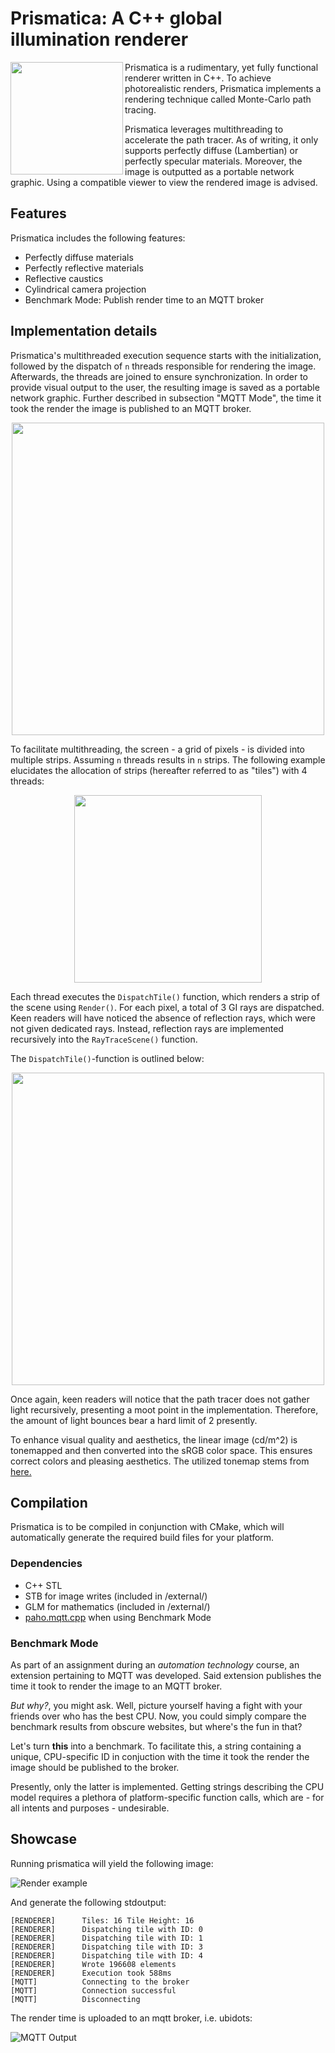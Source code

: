 # Prismatica: A C++ global illumination renderer

<img align="left" style="width:180px" src="https://github.com/uvraj/Prismatica/blob/main/resources/test_smaller.webp?raw=true" width="400px">

Prismatica is a rudimentary, yet fully functional renderer written in C++. To achieve photorealistic renders,
Prismatica implements a rendering technique called Monte-Carlo path tracing. 

Prismatica leverages multithreading to accelerate the path tracer. As of writing, it only supports perfectly diffuse (Lambertian) or perfectly specular materials. Moreover, the image is outputted as a portable network graphic. Using a compatible viewer to view the rendered image is advised.

## Features
Prismatica includes the following features:
- Perfectly diffuse materials
- Perfectly reflective materials
- Reflective caustics
- Cylindrical camera projection
- Benchmark Mode: Publish render time to an MQTT broker

## Implementation details

Prismatica's multithreaded execution sequence starts with the initialization, followed by the dispatch
of ```n``` threads responsible for rendering the image. Afterwards, the threads are joined to ensure synchronization. In order to provide visual output to the user, the resulting image is saved as a portable network graphic. Further described in subsection "MQTT Mode", the time it took the render the image is published to an MQTT broker.

<p align="center">
  <img src="https://github.com/uvraj/Prismatica/blob/main/resources/Prismatica_Overview.svg?raw=true" width = "500px"/>
</p>

To facilitate multithreading, the screen - a grid of pixels - is divided into multiple strips. Assuming ```n``` threads results in ```n``` strips. The following example elucidates the allocation of strips (hereafter referred to as "tiles") with 4 threads:

<p align="center">
  <img src="https://github.com/uvraj/Prismatica/blob/main/resources/stripes.jpg?raw=true" width = "300px"/>
</p>

Each thread executes the ```DispatchTile()``` function, which renders a strip of the scene using ```Render()```.
For each pixel, a total of 3 GI rays are dispatched. Keen readers will have noticed the absence of reflection rays, which were not given dedicated rays.
Instead, reflection rays are implemented recursively into the ```RayTraceScene()``` function.

The ```DispatchTile()```-function is outlined below:

<p align="center">
  <img src="https://github.com/uvraj/Prismatica/blob/main/resources/DispatchTile.svg?raw=true" width = "500px"/>
</p>

Once again, keen readers will notice that the path tracer does not gather light recursively, presenting
a moot point in the implementation. Therefore, the amount of light bounces bear a hard limit of 2 presently.

To enhance visual quality and aesthetics, the linear image (cd/m^2) is tonemapped and then converted into the sRGB color space. This ensures correct colors and pleasing aesthetics.  The utilized tonemap stems from [here.](https://knarkowicz.wordpress.com/2016/01/06/aces-filmic-tone-mapping-curve/)

## Compilation

Prismatica is to be compiled in conjunction with CMake, which will automatically generate 
the required build files for your platform.

### Dependencies
- C++ STL
- STB for image writes (included in /external/)
- GLM for mathematics (included in /external/)
- [paho.mqtt.cpp](https://github.com/eclipse/paho.mqtt.cpp) when using Benchmark Mode

### Benchmark Mode

As part of an assignment during an _automation technology_ course, an extension pertaining to MQTT was developed.
Said extension publishes the time it took to render the image to an MQTT broker.

_But why?_, you might ask. Well, picture yourself having a fight with your friends over who has the best CPU. Now, you could simply compare the benchmark results from obscure websites, but where's the fun in that?

Let's turn **this** into a benchmark. To facilitate this, a string containing a unique, CPU-specific ID in conjuction with the time it took the render the image should be published to the broker.

Presently, only the latter is implemented. Getting strings describing the CPU model requires a plethora of platform-specific function calls, which are - for all intents and purposes - undesirable.

## Showcase

Running prismatica will yield the following image:

![Render example](resources/test.webp)

And generate the following stdoutput:

```
[RENDERER]      Tiles: 16 Tile Height: 16
[RENDERER]      Dispatching tile with ID: 0
[RENDERER]      Dispatching tile with ID: 1
[RENDERER]      Dispatching tile with ID: 3
[RENDERER]      Dispatching tile with ID: 4
[RENDERER]      Wrote 196608 elements
[RENDERER]      Execution took 588ms
[MQTT]          Connecting to the broker
[MQTT]          Connection successful
[MQTT]          Disconnecting
```

The render time is uploaded to an mqtt broker, i.e. ubidots:

![MQTT Output](resources/mqtt.jpg)